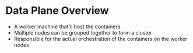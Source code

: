# Data Plane Overview

* A worker machine that'll host the containers
* Multiple nodes can be grouped together to form a cluster
* Responsible for the actual orchestration of the containers on the worker nodes